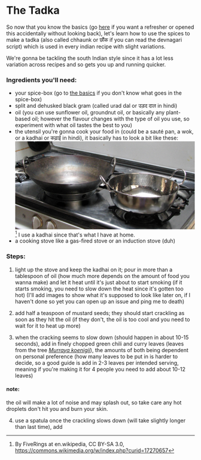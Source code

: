 # The Tadka

So now that you know the basics (go [here][1] if you want a refresher or opened this accidentally without looking back), let's learn how to use the spices to make a tadka (also called chhaunk or छौंक if you can read the devnagari script) which is used in every indian recipe with slight variations.

We're gonna be tackling the south Indian style since it has a lot less variation across recipes and so gets you up and running quicker.

### Ingredients you'll need:

 - your spice-box (go to [the basics][1] if you don't know what goes in the spice-box)
 - split and dehusked black gram (called urad dal or उड़द दाल in hindi)
 - oil (you can use sunflower oil, groundnut oil, or basically any plant-based oil; however the flavour changes with the type of oil you use, so experiment with what oil tastes the best to you)
 - the utensil you're  gonna cook your food in (could be a sauté pan, a wok, or a kadhai or कढ़ाई in hindi), it basically has to look a bit like these: ![a kadhai and a wok](/core/kadhai-and-wok.jpg) [^1]
  I use a kadhai since that's what I have at home.
 - a cooking stove like a gas-fired stove or an induction stove (duh)

### Steps:

 1. light up the stove and keep the kadhai on it; pour in more than a tablespoon of oil (how much more depends on the amount of food you wanna make) and let it heat until it's just about to start smoking (if it starts smoking, you need to slow down the heat since it's gotten too hot) (I'll add images to show what it's supposed to look like later on, if I haven't done so yet you can open up an issue and ping me to death)

 2. add half a teaspoon of mustard seeds; they should start crackling as soon as they hit the oil (if they don't, the oil is too cool and you need to wait for it to heat up more)
 
 3. when the cracking seems to slow down (should happen in about 10-15 seconds), add in finely chopped green chili and curry leaves (leaves from the tree [_Murraya koenigii_][2]), the amounts of both being dependent on personal preference (how many leaves to be put in is harder to decide, so a good guide is add in 2-3 leaves per intended serving, meaning if you're making it for 4 people you need to add about 10-12 leaves)
 

#### note:
the oil will make a lot of noise and may splash out, so take care any hot droplets don't hit you and burn your skin.

4. use a spatula once the crackling slows down (will take slightly longer than last time), add 

[^1]: By FiveRings at en.wikipedia, CC BY-SA 3.0, https://commons.wikimedia.org/w/index.php?curid=17270657

[1]: /core/the-basics.md
[2]: https://en.wikipedia.org/wiki/Curry_tree
<!--stackedit_data:
eyJoaXN0b3J5IjpbMTYxODk2OTU0OCwtMTAxNjgzMjIwOV19
-->